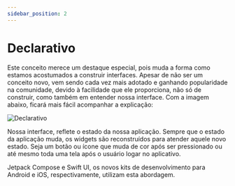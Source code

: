 ```yaml
---
sidebar_position: 2
---
```


# Declarativo

Este conceito merece um destaque especial, pois muda a forma como estamos acostumados a construir interfaces. Apesar de não ser um conceito novo, vem sendo cada vez mais adotado  e ganhando popularidade na comunidade, devido à facilidade que ele proporciona, não só de construir, como também em entender nossa interface.
Com a imagem abaixo, ficará mais fácil acompanhar a explicação:

![Declarativo](/img/declarative.svg)

Nossa interface, reflete o estado da nossa aplicação. Sempre que o estado da aplicação muda, os widgets são reconstruídos para atender aquele novo estado. Seja um botão ou ícone que muda de cor após ser pressionado ou até mesmo toda uma tela após o usuário logar no aplicativo.

Jetpack Compose e Swift UI, os novos kits de desenvolvimento para Android e iOS, respectivamente, utilizam esta abordagem.